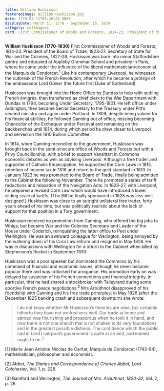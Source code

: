 ```yaml
---
title: William Huskisson
featuredImage: William_Huskisson.jpg
date: 1770-03-11T05:20:02.000Z
displayDate: March 11, 1770 - September 15, 1830
category: colleagues
card: First Commissioner of Woods and Forests, 1814-23; President of the Board of Trade, 1823-27
---
```


**William Huskisson (1770-1830)** First Commissioner of Woods and Forests, 1814-23. President of the Board of Trade, 1823-27. Secretary of State for War and the Colonies, 1827-28. Huskisson was born into minor Staffordshire gentry and educated at Appleby Grammar School and privately in Paris, where he came under the influence of the liberal mathematician/economist, the Marquis de Condorcet.<sup>1</sup> Like his contemporary Liverpool, he witnessed the outbreak of the French Revolution, after which he became a _protégé_ of the ambassador Lord Gower (the future first Duke of Sutherland).

Huskisson was brought into the Home Office by Dundas to help with settling French émigrés, then transferred as chief clerk to the War Department with Dundas in 1794, becoming Under Secretary, 1795-1801. He left office under Addington, then became Senior Secretary to the Treasury under Pitt’s second ministry and again under Portland. In 1809, despite being valued for his financial abilities, he followed Canning out of office, missing becoming Chancellor of the Exchequer under Perceval and remaining on the backbenches until 1814, during which period he drew closer to Liverpool and served on the 1810 Bullion Committee.

In 1814, when Canning reconciled to the government, Huskisson was brought back in the semi-sinecure office of Woods and Forests but with a Privy Councillorship, with a brief to support Vansittart in Commons economic debates as well as advising Liverpool. Although a free trader and supporter of Catholic Emancipation, he supported the Corn Laws in 1815, retention of income tax in 1816 and return to the gold standard in 1819. In January 1823 he was promoted to the Board of Trade, finally being admitted to the Cabinet the following November. There he promoted a series of tariff reductions and relaxation of the Navigation Acts. In 1826-27, with Liverpool, he prepared a revised Corn Law which would have introduced a lower sliding scale of tariffs. (The Bill he finally sponsored in 1828 was less well designed.) Huskisson was close to an outright unilateral free trader, forty years ahead of his time, but was politically realistic about the lack of support for that position in a Tory government.

Huskisson received no promotion from Canning, who offered the big jobs to Whigs, but became War and the Colonies Secretary and Leader of the House under Goderich, relinquishing the latter office to Peel under Wellington. He was an awkward colleague for Wellington, being annoyed by the watering down of his Corn Law reform and resigned in May 1828. He was in discussions with Wellington for a return to the Cabinet when killed by Stephenson’s Rocket in September 1830.

Huskisson was a poor speaker but dominated the Commons by his command of financial and economic issues, although he never became popular there and was criticised for arrogance. His promotion early on was delayed by suspicion of his French connections and financial integrity, in particular, that he had shared a stockbroker with Talleyrand during some abortive French peace negotiations.<sup>2</sup> Mrs Arbuthnot disapproved of his friendship with Canning and his free trade principles; in May 1826 (after the December 1825 banking crash and subsequent downturn) she wrote:

> I do not know whether Mr Huskisson’s theories are wise, but certainly hitherto they have not worked very well. Our trade at home and abroad was flourishing and prosperous when he took it in hand, and now there is not one branch that is not shaken to its very foundations and in the greatest possible distress. The confidence which the public had in Lord Liverpool’s government is quite at an end, and indeed ought to be.<sup>3</sup>

\[1] Marie Jean Antoine Nicolas de Caritat, Marquis de Condorcet (1743-94), mathematician, philosopher and economist.

\[2] Abbot, _The Diaries and Correspondence of Charles Abbot, Lord Colchester_, Vol. 1, p. 228.

\[3] Bamford and Wellington, _The Journal of Mrs. Arbuthnot, 1820-32_, Vol. 2, p. 26.
